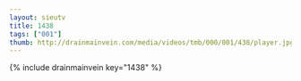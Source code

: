 ```yaml
--- 
layout: sieutv
title: 1438
tags: ["001"]
thumb: http://drainmainvein.com/media/videos/tmb/000/001/438/player.jpg
---
```

{% include drainmainvein key="1438" %} 
